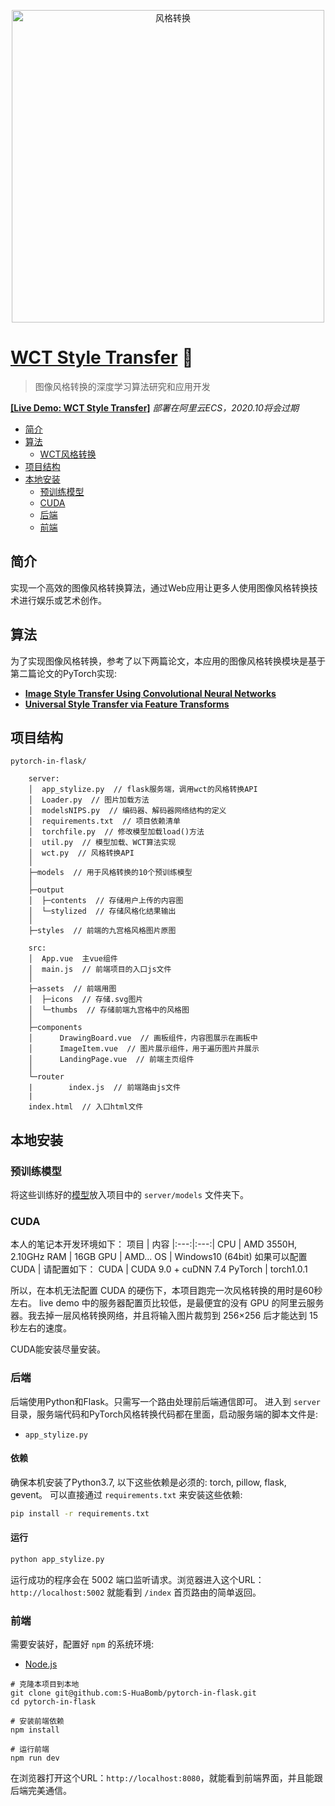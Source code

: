 ﻿<p align="center">
  <img src="https://img-blog.csdnimg.cn/2020061911515938.png" width="500px" alt="风格转换">
</p>


# [WCT Style Transfer](https://github.com/S-HuaBomb/pytorch-in-flask) :art:

> 图像风格转换的深度学习算法研究和应用开发

[**[Live Demo: WCT Style Transfer]**](http://wct.shbang.ink) *部署在阿里云ECS，2020.10将会过期*


* [简介](#简介)
* [算法](#算法)
  + [WCT风格转换](#WCT风格转换)
* [项目结构](#项目结构)
* [本地安装](#本地安装)
  + [预训练模型](#预训练模型)
  + [CUDA](#CUDA)
  + [后端](#后端)
  + [前端](#前端)


## 简介

实现一个高效的图像风格转换算法，通过Web应用让更多人使用图像风格转换技术进行娱乐或艺术创作。


## 算法

为了实现图像风格转换，参考了以下两篇论文，本应用的图像风格转换模块是基于第二篇论文的PyTorch实现:

- [**Image Style Transfer Using Convolutional Neural Networks**](http://openaccess.thecvf.com/content_cvpr_2016/papers/Gatys_Image_Style_Transfer_CVPR_2016_paper.pdf)
- [**Universal Style Transfer via Feature Transforms**](https://arxiv.org/pdf/1705.08086v2.pdf)

## 项目结构
```
pytorch-in-flask/

	server:
	│  app_stylize.py  // flask服务端，调用wct的风格转换API
	│  Loader.py  // 图片加载方法
	│  modelsNIPS.py  // 编码器、解码器网络结构的定义
	│  requirements.txt  // 项目依赖清单
	│  torchfile.py  // 修改模型加载load()方法
	│  util.py  // 模型加载、WCT算法实现
	│  wct.py  // 风格转换API
	│
	├─models  // 用于风格转换的10个预训练模型
	│
	├─output
	│  ├─contents  // 存储用户上传的内容图
	│  └─stylized  // 存储风格化结果输出
	│
	├─styles  // 前端的九宫格风格图片原图
	
	src:
	│  App.vue  主vue组件
	│  main.js  // 前端项目的入口js文件
	│
	├─assets  // 前端用图
	│  ├─icons  // 存储.svg图片
	│  └─thumbs  // 存储前端九宫格中的风格图
	│
	├─components
	│      DrawingBoard.vue  // 画板组件，内容图展示在画板中
	│      ImageItem.vue  // 图片展示组件，用于遍历图片并展示
	│      LandingPage.vue  // 前端主页组件
	│
	└─router
	|        index.js  // 前端路由js文件
	|       
	index.html  // 入口html文件
```
 
## 本地安装
### 预训练模型
将这些训练好的[模型]()放入项目中的 `server/models` 文件夹下。

### CUDA
本人的笔记本开发环境如下：
项目 | 内容
|:---:|:---:|
CPU | AMD 3550H, 2.10GHz
RAM | 16GB
GPU | AMD...
OS | Windows10 (64bit)
如果可以配置CUDA | 请配置如下：
CUDA | CUDA 9.0 + cuDNN 7.4
PyTorch | torch1.0.1

所以，在本机无法配置 CUDA 的硬伤下，本项目跑完一次风格转换的用时是60秒左右。 live demo 中的服务器配置页比较低，是最便宜的没有 GPU 的阿里云服务器。我去掉一层风格转换网络，并且将输入图片裁剪到 256×256 后才能达到 15 秒左右的速度。

CUDA能安装尽量安装。

### 后端

后端使用Python和Flask。只需写一个路由处理前后端通信即可。
进入到 `server` 目录，服务端代码和PyTorch风格转换代码都在里面，启动服务端的脚本文件是:
- `app_stylize.py`

#### 依赖

确保本机安装了Python3.7, 以下这些依赖是必须的: torch, pillow, flask, gevent。
可以直接通过 `requirements.txt` 来安装这些依赖:

```bash
pip install -r requirements.txt
```

#### 运行

```bash
python app_stylize.py
```

运行成功的程序会在 5002 端口监听请求。浏览器进入这个URL：`http://localhost:5002` 就能看到 `/index` 首页路由的简单返回。

### 前端

需要安装好，配置好 `npm` 的系统环境:

- [Node.js](https://nodejs.org)

```
# 克隆本项目到本地
git clone git@github.com:S-HuaBomb/pytorch-in-flask.git
cd pytorch-in-flask

# 安装前端依赖
npm install

# 运行前端
npm run dev
```

在浏览器打开这个URL：`http://localhost:8080`，就能看到前端界面，并且能跟后端完美通信。

